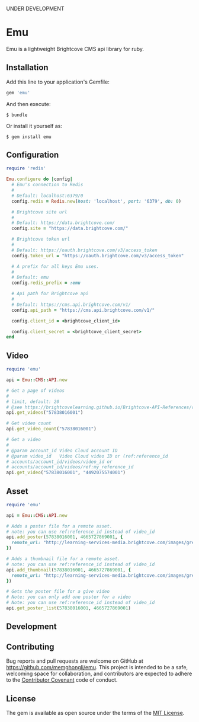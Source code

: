 UNDER DEVELOPMENT

# Emu

Emu is a lightweight Brightcove CMS api library for ruby.

## Installation

Add this line to your application's Gemfile:

```ruby
gem 'emu'
```

And then execute:

    $ bundle

Or install it yourself as:

    $ gem install emu

## Configuration

```ruby
require 'redis'

Emu.configure do |config|
  # Emu's connection to Redis
  #
  # Default: localhost:6379/0
  config.redis = Redis.new(host: 'localhost', port: '6379', db: 0)

  # Brightcove site url
  #
  # Default: https://data.brightcove.com/
  config.site = "https://data.brightcove.com/"

  # Brightcove token url
  #
  # Default: https://oauth.brightcove.com/v3/access_token
  config.token_url = "https://oauth.brightcove.com/v3/access_token"

  # A prefix for all keys Emu uses.
  #
  # Default: emu
  config.redis_prefix = :emu

  # Api path for Brightcove api
  #
  # Default: https://cms.api.brightcove.com/v1/
  config.api_path = "https://cms.api.brightcove.com/v1/"

  config.client_id = <brightcove_client_id>

  config.client_secret = <brightcove_client_secret>
end
```
## Video
```ruby
require 'emu'

api = Emu::CMS::API.new

# Get a page of videos
#
# limit, default: 20
# @see https://brightcovelearning.github.io/Brightcove-API-References/cms-api/v1/doc/index.html#api-videoGroup-Get_Videos
api.get_videos("57838016001")

# Get video count
api.get_video_count("57838016001")

# Get a video
#
# @param account_id Video Cloud account ID
# @param video_id   Video Cloud video ID or (ref:reference_id
# accounts/account_id/videos/video_id or
# accounts/account_id/videos/ref:my_reference_id
api.get_video("57838016001", "4492075574001")
```

## Asset
```ruby
require 'emu'

api = Emu::CMS::API.new

# Adds a poster file for a remote asset.
# note: you can use ref:reference_id instead of video_id
api.add_poster(57838016001, 4665727869001, {
  remote_url: "http://learning-services-media.brightcove.com/images/great-blue-heron-poster.png"
})

# Adds a thumbnail file for a remote asset.
# note: you can use ref:reference_id instead of video_id
api.add_thumbnail(57838016001, 4665727869001, {
  remote_url: "http://learning-services-media.brightcove.com/images/great-blue-heron-thumbnail.png"
})

# Gets the poster file for a give video
# Note: you can only add one poster for a video
# Note: you can use ref:reference_id instead of video_id
api.get_poster_list(57838016001, 4665727869001)
```
## Development


## Contributing

Bug reports and pull requests are welcome on GitHub at https://github.com/memghongli/emu. This project is intended to be a safe, welcoming space for collaboration, and contributors are expected to adhere to the [Contributor Covenant](http://contributor-covenant.org) code of conduct.


## License

The gem is available as open source under the terms of the [MIT License](http://opensource.org/licenses/MIT).

